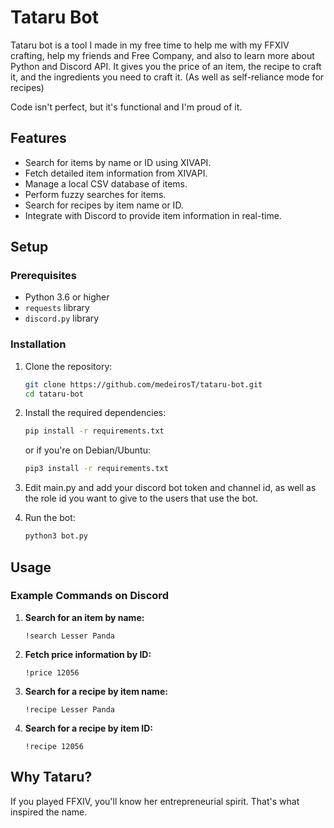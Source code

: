 # Tataru Bot

Tataru bot is a tool I made in my free time to help me with my FFXIV crafting, help my friends and Free Company, and also to learn more about Python and Discord API.
It gives you the price of an item, the recipe to craft it, and the ingredients you need to craft it. (As well as self-reliance mode for recipes)

Code isn't perfect, but it's functional and I'm proud of it.


## Features

- Search for items by name or ID using XIVAPI.
- Fetch detailed item information from XIVAPI.
- Manage a local CSV database of items.
- Perform fuzzy searches for items.
- Search for recipes by item name or ID.
- Integrate with Discord to provide item information in real-time.

## Setup

### Prerequisites

- Python 3.6 or higher
- `requests` library
- `discord.py` library

### Installation

1. Clone the repository:
    ```sh
    git clone https://github.com/medeirosT/tataru-bot.git
    cd tataru-bot
    ```

2. Install the required dependencies:
    ```sh
    pip install -r requirements.txt
    ```
    or if you're on Debian/Ubuntu:
    ```sh
    pip3 install -r requirements.txt
    ```

3. Edit main.py and add your discord bot token and channel id, as well as the role id you want to give to the users that use the bot.

4. Run the bot:
    ```sh
    python3 bot.py
    ```

## Usage

### Example Commands on Discord

1. **Search for an item by name:**
    ```
    !search Lesser Panda
    ```

2. **Fetch price information by ID:**
    ```
    !price 12056
    ```

3. **Search for a recipe by item name:**
    ```
    !recipe Lesser Panda
    ```

4. **Search for a recipe by item ID:**
    ```
    !recipe 12056
    ```

## Why Tataru?

If you played FFXIV, you'll know her entrepreneurial spirit. That's what inspired the name.


